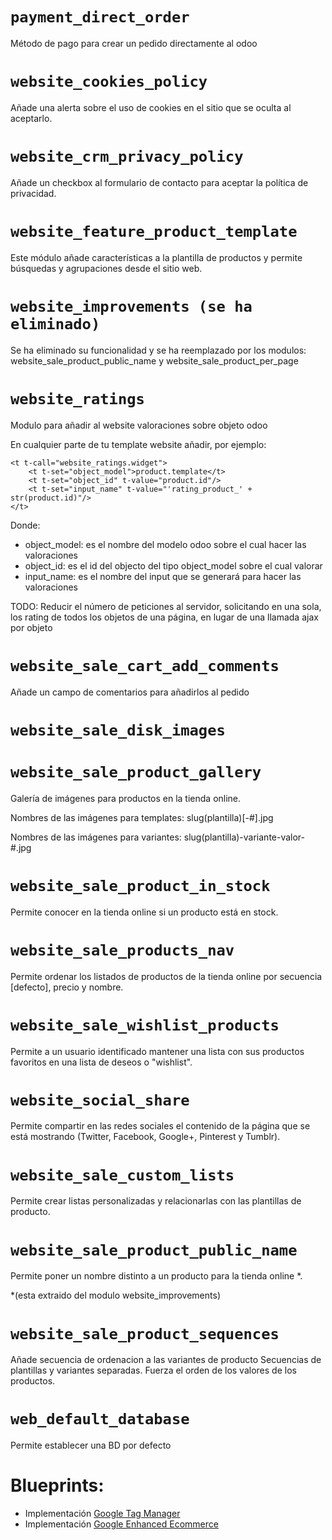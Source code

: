 ```payment_direct_order ```
====
Método de pago para crear un pedido directamente al odoo

```website_cookies_policy ```
====
Añade una alerta sobre el uso de cookies en el sitio que se oculta al aceptarlo.

```website_crm_privacy_policy ```
====
Añade un checkbox al formulario de contacto para aceptar la política de privacidad.

```website_feature_product_template ```
====
Este módulo añade características a la plantilla de productos y permite
búsquedas y agrupaciones desde el sitio web.

```website_improvements (se ha eliminado)```
====
Se ha eliminado su funcionalidad y se ha reemplazado por los modulos:
 website_sale_product_public_name y website_sale_product_per_page

```website_ratings ```
====
Modulo para añadir al website valoraciones sobre objeto odoo

En cualquier parte de tu template website añadir, por ejemplo:

```
<t t-call="website_ratings.widget">
    <t t-set="object_model">product.template</t>
    <t t-set="object_id" t-value="product.id"/>
    <t t-set="input_name" t-value="'rating_product_' + str(product.id)"/>
</t>
```

Donde:
- object_model: es el nombre del modelo odoo sobre el cual hacer las valoraciones
- object_id: es el id del objecto del tipo object_model sobre el cual valorar
- input_name: es el nombre del input que se generará para hacer las valoraciones

TODO:
Reducir el número de peticiones al servidor, solicitando en una sola, los
rating de todos los objetos de una página, en lugar de una llamada ajax por
objeto

```website_sale_cart_add_comments ```
====
Añade un campo de comentarios para añadirlos al pedido

```website_sale_disk_images ```
====


```website_sale_product_gallery ```
====
Galería de imágenes para productos en la tienda online.

Nombres de las imágenes para templates:
    slug(plantilla)[-#].jpg

Nombres de las imágenes para variantes:
    slug(plantilla)-variante-valor-#.jpg

```website_sale_product_in_stock ```
====
Permite conocer en la tienda online si un producto está en stock.

```website_sale_products_nav ```
====
Permite ordenar los listados de productos de la tienda online por secuencia [defecto], precio y nombre.

```website_sale_wishlist_products ```
====
Permite a un usuario identificado mantener una lista con sus productos favoritos en una lista de deseos o "wishlist".

```website_social_share ```
====
Permite compartir en las redes sociales el contenido de la página que se está mostrando (Twitter, Facebook, Google+, Pinterest y Tumblr).

```website_sale_custom_lists ```
====
Permite crear listas personalizadas y relacionarlas con las plantillas de producto.

```website_sale_product_public_name ```
====
Permite poner un nombre distinto a un producto para la tienda online *.

*(esta extraido del modulo website_improvements)

```website_sale_product_sequences ```
====
Añade secuencia de ordenacion a las variantes de producto
Secuencias de plantillas y variantes separadas.
Fuerza el orden de los valores de los productos.

```web_default_database ```
====
Permite establecer una BD por defecto

Blueprints:
==========
- Implementación [Google Tag Manager](https://developers.google.com/tag-manager)
- Implementación [Google Enhanced Ecommerce](https://developers.google.com/tag-manager/enhanced-ecommerce)
